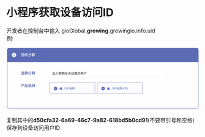 # 小程序获取设备访问ID

开发者在控制台中输入 gioGlobal.**growing**.growingio.info.uid  
例:

![](../../../.gitbook/assets/image%20%28148%29.png)

复制其中的**d50cfa32-6a69-46c7-9a82-618bd5b0cd91**\(不要带引号和空格\)保存到设备访问用户ID  


